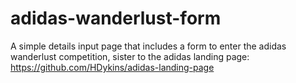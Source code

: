 # adidas-wanderlust-form

A simple details input page that includes a form to enter the adidas wanderlust competition, sister to the adidas landing page: https://github.com/HDykins/adidas-landing-page
